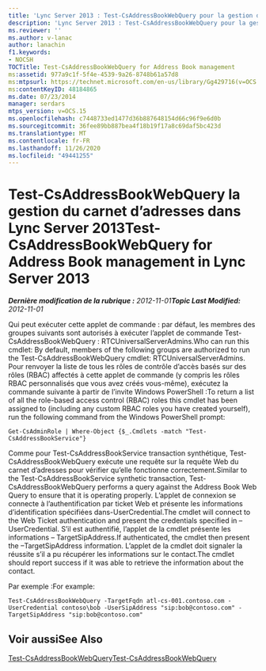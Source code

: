 ```yaml
---
title: 'Lync Server 2013 : Test-CsAddressBookWebQuery pour la gestion du carnet d’adresses'
description: 'Lync Server 2013 : Test-CsAddressBookWebQuery pour la gestion du carnet d’adresses.'
ms.reviewer: ''
ms.author: v-lanac
author: lanachin
f1.keywords:
- NOCSH
TOCTitle: Test-CsAddressBookWebQuery for Address Book management
ms:assetid: 977a9c1f-5f4e-4539-9a26-8748b61a57d8
ms:mtpsurl: https://technet.microsoft.com/en-us/library/Gg429716(v=OCS.15)
ms:contentKeyID: 48184865
ms.date: 07/23/2014
manager: serdars
mtps_version: v=OCS.15
ms.openlocfilehash: c7448733ed1477d36b887648154d66c96f9e6d0b
ms.sourcegitcommit: 36fee89bb887bea4f18b19f17a8c69daf5bc423d
ms.translationtype: MT
ms.contentlocale: fr-FR
ms.lasthandoff: 11/26/2020
ms.locfileid: "49441255"
---
```

# <a name="test-csaddressbookwebquery-for-address-book-management-in-lync-server-2013"></a><span data-ttu-id="1a3af-103">Test-CsAddressBookWebQuery la gestion du carnet d’adresses dans Lync Server 2013</span><span class="sxs-lookup"><span data-stu-id="1a3af-103">Test-CsAddressBookWebQuery for Address Book management in Lync Server 2013</span></span>

<div data-xmlns="http://www.w3.org/1999/xhtml">

<div class="topic" data-xmlns="http://www.w3.org/1999/xhtml" data-msxsl="urn:schemas-microsoft-com:xslt" data-cs="https://msdn.microsoft.com/">

<div data-asp="https://msdn2.microsoft.com/asp">



</div>

<div id="mainSection">

<div id="mainBody"><span data-ttu-id="1a3af-104">

<span> </span></span><span class="sxs-lookup"><span data-stu-id="1a3af-104">

<span> </span></span></span>

<span data-ttu-id="1a3af-105">_**Dernière modification de la rubrique :** 2012-11-01_</span><span class="sxs-lookup"><span data-stu-id="1a3af-105">_**Topic Last Modified:** 2012-11-01_</span></span>

<span data-ttu-id="1a3af-106">Qui peut exécuter cette applet de commande : par défaut, les membres des groupes suivants sont autorisés à exécuter l’applet de commande Test-CsAddressBookWebQuery : RTCUniversalServerAdmins.</span><span class="sxs-lookup"><span data-stu-id="1a3af-106">Who can run this cmdlet: By default, members of the following groups are authorized to run the Test-CsAddressBookWebQuery cmdlet: RTCUniversalServerAdmins.</span></span> <span data-ttu-id="1a3af-107">Pour renvoyer la liste de tous les rôles de contrôle d’accès basés sur des rôles (RBAC) affectés à cette applet de commande (y compris les rôles RBAC personnalisés que vous avez créés vous-même), exécutez la commande suivante à partir de l’invite Windows PowerShell :</span><span class="sxs-lookup"><span data-stu-id="1a3af-107">To return a list of all the role-based access control (RBAC) roles this cmdlet has been assigned to (including any custom RBAC roles you have created yourself), run the following command from the Windows PowerShell prompt:</span></span>

    Get-CsAdminRole | Where-Object {$_.Cmdlets -match "Test-CsAddressBookService"}

<span data-ttu-id="1a3af-108">Comme pour Test-CsAddressBookService transaction synthétique, Test-CsAddressBookWebQuery exécute une requête sur la requête Web du carnet d’adresses pour vérifier qu’elle fonctionne correctement.</span><span class="sxs-lookup"><span data-stu-id="1a3af-108">Similar to the Test-CsAddressBookService synthetic transaction, Test-CsAddressBookWebQuery performs a query against the Address Book Web Query to ensure that it is operating properly.</span></span> <span data-ttu-id="1a3af-109">L’applet de connexion se connecte à l’authentification par ticket Web et présente les informations d’identification spécifiées dans-UserCredential.</span><span class="sxs-lookup"><span data-stu-id="1a3af-109">The cmdlet will connect to the Web Ticket authentication and present the credentials specified in –UserCredential.</span></span> <span data-ttu-id="1a3af-110">S’il est authentifié, l’applet de la cmdlet présente les informations – TargetSipAddress.</span><span class="sxs-lookup"><span data-stu-id="1a3af-110">If authenticated, the cmdlet then present the –TargetSipAddress information.</span></span> <span data-ttu-id="1a3af-111">L’applet de la cmdlet doit signaler la réussite s’il a pu récupérer les informations sur le contact.</span><span class="sxs-lookup"><span data-stu-id="1a3af-111">The cmdlet should report success if it was able to retrieve the information about the contact.</span></span>

<span data-ttu-id="1a3af-112">Par exemple :</span><span class="sxs-lookup"><span data-stu-id="1a3af-112">For example:</span></span>

    Test-CsAddressBookWebQuery -TargetFqdn atl-cs-001.contoso.com -UserCredential contoso\bob -UserSipAddress "sip:bob@contoso.com" -TargetSipAddress "sip:bob@contoso.com"

<div>

## <a name="see-also"></a><span data-ttu-id="1a3af-113">Voir aussi</span><span class="sxs-lookup"><span data-stu-id="1a3af-113">See Also</span></span>


[<span data-ttu-id="1a3af-114">Test-CsAddressBookWebQuery</span><span class="sxs-lookup"><span data-stu-id="1a3af-114">Test-CsAddressBookWebQuery</span></span>](https://docs.microsoft.com/powershell/module/skype/Test-CsAddressBookWebQuery)  
  

<span data-ttu-id="1a3af-115"></div>

</div>

<span> </span>

</div>

</div>

</span><span class="sxs-lookup"><span data-stu-id="1a3af-115"></div>

</div>

<span> </span>

</div>

</div>

</span></span></div>

